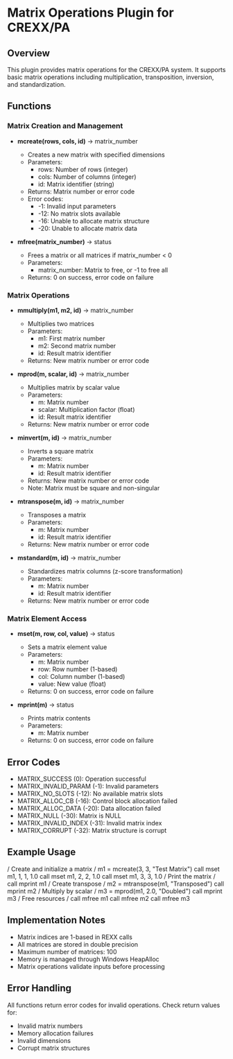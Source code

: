 # Matrix Operations Plugin for CREXX/PA

## Overview
This plugin provides matrix operations for the CREXX/PA system. It supports basic matrix operations including multiplication, transposition, inversion, and standardization.

## Functions

### Matrix Creation and Management
- **mcreate(rows, cols, id)** → matrix_number
  - Creates a new matrix with specified dimensions
  - Parameters:
    - rows: Number of rows (integer)
    - cols: Number of columns (integer)
    - id: Matrix identifier (string)
  - Returns: Matrix number or error code
  - Error codes:
    - -1: Invalid input parameters
    - -12: No matrix slots available
    - -16: Unable to allocate matrix structure
    - -20: Unable to allocate matrix data

- **mfree(matrix_number)** → status
  - Frees a matrix or all matrices if matrix_number < 0
  - Parameters:
    - matrix_number: Matrix to free, or -1 to free all
  - Returns: 0 on success, error code on failure

### Matrix Operations
- **mmultiply(m1, m2, id)** → matrix_number
  - Multiplies two matrices
  - Parameters:
    - m1: First matrix number
    - m2: Second matrix number
    - id: Result matrix identifier
  - Returns: New matrix number or error code

- **mprod(m, scalar, id)** → matrix_number
  - Multiplies matrix by scalar value
  - Parameters:
    - m: Matrix number
    - scalar: Multiplication factor (float)
    - id: Result matrix identifier
  - Returns: New matrix number or error code

- **minvert(m, id)** → matrix_number
  - Inverts a square matrix
  - Parameters:
    - m: Matrix number
    - id: Result matrix identifier
  - Returns: New matrix number or error code
  - Note: Matrix must be square and non-singular

- **mtranspose(m, id)** → matrix_number
  - Transposes a matrix
  - Parameters:
    - m: Matrix number
    - id: Result matrix identifier
  - Returns: New matrix number or error code

- **mstandard(m, id)** → matrix_number
  - Standardizes matrix columns (z-score transformation)
  - Parameters:
    - m: Matrix number
    - id: Result matrix identifier
  - Returns: New matrix number or error code

### Matrix Element Access
- **mset(m, row, col, value)** → status
  - Sets a matrix element value
  - Parameters:
    - m: Matrix number
    - row: Row number (1-based)
    - col: Column number (1-based)
    - value: New value (float)
  - Returns: 0 on success, error code on failure

- **mprint(m)** → status
  - Prints matrix contents
  - Parameters:
    - m: Matrix number
  - Returns: 0 on success, error code on failure

## Error Codes
- MATRIX_SUCCESS (0): Operation successful
- MATRIX_INVALID_PARAM (-1): Invalid parameters
- MATRIX_NO_SLOTS (-12): No available matrix slots
- MATRIX_ALLOC_CB (-16): Control block allocation failed
- MATRIX_ALLOC_DATA (-20): Data allocation failed
- MATRIX_NULL (-30): Matrix is NULL
- MATRIX_INVALID_INDEX (-31): Invalid matrix index
- MATRIX_CORRUPT (-32): Matrix structure is corrupt

## Example Usage

/ Create and initialize a matrix /
m1 = mcreate(3, 3, "Test Matrix")
call mset m1, 1, 1, 1.0
call mset m1, 2, 2, 1.0
call mset m1, 3, 3, 1.0
/ Print the matrix /
call mprint m1
/ Create transpose /
m2 = mtranspose(m1, "Transposed")
call mprint m2
/ Multiply by scalar /
m3 = mprod(m1, 2.0, "Doubled")
call mprint m3
/ Free resources /
call mfree m1
call mfree m2
call mfree m3

## Implementation Notes
- Matrix indices are 1-based in REXX calls
- All matrices are stored in double precision
- Maximum number of matrices: 100
- Memory is managed through Windows HeapAlloc
- Matrix operations validate inputs before processing

## Error Handling
All functions return error codes for invalid operations. Check return values for:
- Invalid matrix numbers
- Memory allocation failures
- Invalid dimensions
- Corrupt matrix structures

